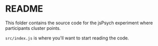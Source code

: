 # README

This folder contains the source code for the jsPsych experiment where
participants cluster points.

`src/index.js` is where you'll want to start reading the code.
